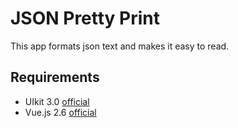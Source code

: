 # JSON Pretty Print

This app formats json text and makes it easy to read.

## Requirements

- UIkit 3.0 [official](https://getuikit.com/)
- Vue.js 2.6 [official](https://jp.vuejs.org/)